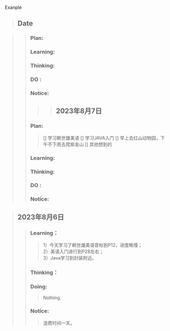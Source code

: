 Exanple
>## Date

>>### Plan:
>>>
>>### Learning:
>>>
>>### Thinking:
>>>
>>### DO :
>>>
>>### Notice:
>>>
>>>>## 2023年8月7日
>>### Plan:
>>>[] 学习赖世雄美语
>>>[] 学习JAVA入门
>>>[] 早上去红山动物园，下午不下雨去爬紫金山
>>>[] 其他想到的
>>### Learning:
>>>
>>### Thinking:
>>>
>>### DO :
>>>
>>### Notice:
>>>


>## 2023年8月6日
>>### Learning：<br>
>>>1）今天学习了赖世雄美语音标到P12，进度略慢；<br>
>>>2）美语入门进行到P28左右；<br>
>>>3）Java学习到封装附近。<br>
>>### Thinking：<br>
>>### Doing:
>>>Nothing.
>>### Notice:
>>>浪费时间一天。
